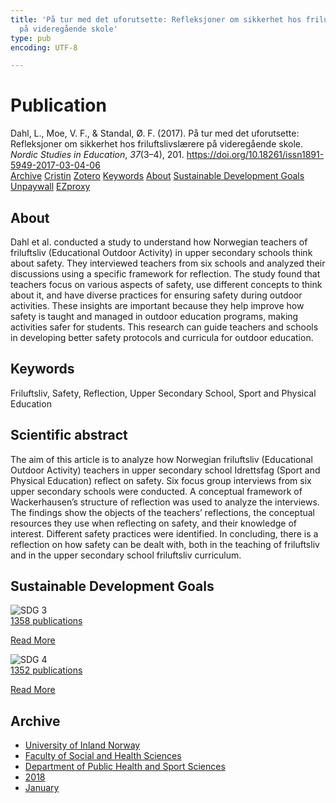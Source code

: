 ```yaml
---
title: 'På tur med det uforutsette: Refleksjoner om sikkerhet hos friluftslivslærere
  på videregående skole'
type: pub
encoding: UTF-8

---
```

<h1>Publication</h1>
<article id="csl-bib-container-RWSUQHSM" class="csl-bib-container">
  <div class="csl-bib-body"> <div class="csl-entry">Dahl, L., Moe, V. F., &#38; Standal, Ø. F. (2017). På tur med det uforutsette: Refleksjoner om sikkerhet hos friluftslivslærere på videregående skole. <i>Nordic Studies in Education</i>, <i>37</i>(3–4), 201. <a href="https://doi.org/10.18261/issn1891-5949-2017-03-04-06">https://doi.org/10.18261/issn1891-5949-2017-03-04-06</a></div> </div>
  <div class="csl-bib-buttons">
    <a href="#taxonomy-article-RWSUQHSM" alt="archive" class="csl-bib-button">Archive</a>
    <a href="https://app.cristin.no/results/show.jsf?id=1550247" alt="Cristin" class="csl-bib-button">Cristin</a>
    <a href="http://zotero.org/groups/5881554/items/RWSUQHSM" alt="Zotero" class="csl-bib-button">Zotero</a>
    <a href="#keywords-article-RWSUQHSM" alt="keywords" class="csl-bib-button">Keywords</a>
    <a href="#about-article-RWSUQHSM" alt="about_pub" class="csl-bib-button">About</a>
    <a href="#sdg-article-RWSUQHSM" alt="sdg" class="csl-bib-button">Sustainable Development Goals</a>
    <a href="https://doi.org/10.18261/issn1891-5949-2017-03-04-06" alt="Unpaywall" class="csl-bib-button">Unpaywall</a>
    <a href="https://doi.org/10.18261/issn1891-5949-2017-03-04-06" alt="EZproxy" class="csl-bib-button">EZproxy</a>
  </div>
  <div id="csl-bib-meta-container-RWSUQHSM"></div>
</article>
<div id="csl-bib-meta-RWSUQHSM" class="csl-bib-meta">
  <article id="about-article-RWSUQHSM" class="about_pub-article">
    <h1>About</h1>
    Dahl et al. conducted a study to understand how Norwegian teachers of friluftsliv (Educational Outdoor Activity) in upper secondary schools think about safety. They interviewed teachers from six schools and analyzed their discussions using a specific framework for reflection. The study found that teachers focus on various aspects of safety, use different concepts to think about it, and have diverse practices for ensuring safety during outdoor activities. These insights are important because they help improve how safety is taught and managed in outdoor education programs, making activities safer for students. This research can guide teachers and schools in developing better safety protocols and curricula for outdoor education.
  </article>
  <article id="keywords-article-RWSUQHSM" class="keywords-article">
    <h1>Keywords</h1>
    Friluftsliv, Safety, Reflection, Upper Secondary School, Sport and Physical Education
  </article>
  <article id="abstract-article-RWSUQHSM" class="abstract-article">
    <h1>Scientific abstract</h1>
    The aim of this article is to analyze how Norwegian friluftsliv (Educational Outdoor Activity) teachers in upper secondary school Idrettsfag (Sport and Physical Education) reflect on safety. Six focus group interviews from six upper secondary schools were conducted. A conceptual framework of Wackerhausen’s structure of reflection was used to analyze the interviews. The findings show the objects of the teachers’ reflections, the conceptual resources they use when reflecting on safety, and their knowledge of interest. Different safety practices were identified. In concluding, there is a reflection on how safety can be dealt with, both in the teaching of friluftsliv and in the upper secondary school friluftsliv curriculum.
  </article>
  <article id="sdg-article-RWSUQHSM" class="sdg-article">
    <h1>Sustainable Development Goals</h1>
    <div class="sdg-container"><div id="sdg3" class="sdg">
        <img src="{{< params subfolder >}}images/sdg/sdg03_en.png" class="image" alt="SDG 3">
        <div class="sdg-overlay">
          <a href="{{< params subfolder >}}en/archive/?sdg=3#archive" class="sdg-publication-count"><span>1358</span> publications</a>
          <p><a href="https://sdgs.un.org/goals/goal3" class="sdg-read-more">Read More</a></p>
        </div>
      </div> <div id="sdg4" class="sdg">
        <img src="{{< params subfolder >}}images/sdg/sdg04_en.png" class="image" alt="SDG 4">
        <div class="sdg-overlay">
          <a href="{{< params subfolder >}}en/archive/?sdg=4#archive" class="sdg-publication-count"><span>1352</span> publications</a>
          <p><a href="https://sdgs.un.org/goals/goal4" class="sdg-read-more">Read More</a></p>
        </div>
      </div></div>
  </article>
  <article id="taxonomy-article-RWSUQHSM" class="taxonomy-article">
    <h1>Archive</h1>
    <ul>
      <li><a href="{{< params subfolder >}}en/archive/?key=3DCRN523">University of Inland Norway</a></li>
      <li><a href="{{< params subfolder >}}en/archive/?key=IDKFS3MX">Faculty of Social and Health Sciences</a></li>
      <li><a href="{{< params subfolder >}}en/archive/?key=FJXE3Z8X">Department of Public Health and Sport Sciences</a></li>
      <li><a href="{{< params subfolder >}}en/archive/?key=H5P87HVL">2018</a></li>
      <li><a href="{{< params subfolder >}}en/archive/?key=S2RACPMQ">January</a></li>
    </ul>
  </article>
</div>
